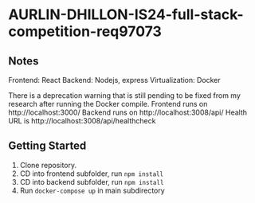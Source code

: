 # AURLIN-DHILLON-IS24-full-stack-competition-req97073


## Notes

Frontend: React
Backend: Nodejs, express
Virtualization: Docker

There is a deprecation warning that is still pending to be fixed from my research after running the Docker compile. 
Frontend runs on http://localhost:3000/
Backend runs on http://localhost:3008/api/
Health URL is http://localhost:3008/api/healthcheck

## Getting Started

1. Clone repository.
2. CD into frontend subfolder, run `npm install`
3. CD into backend subfolder, run `npm install`
4. Run `docker-compose up` in main subdirectory



